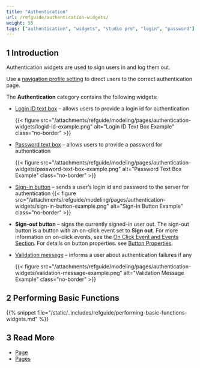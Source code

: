 ```yaml
---
title: "Authentication"
url: /refguide/authentication-widgets/
weight: 55
tags: ["authentication", "widgets", "studio pro", "login", "password"]
---
```


## 1 Introduction

Authentication widgets are used to sign users in and log them out. 

Use a [navigation profile setting](/refguide/navigation/#authentication) to direct users to the correct authentication page.

The **Authentication** category contains the following widgets:

* [Login ID text box](/refguide/login-id-text-box/) – allows users to provide a login id for authentication

    {{< figure src="/attachments/refguide/modeling/pages/authentication-widgets/logid-id-example.png" alt="Login ID Text Box Example" class="no-border" >}}

* [Password text box](/refguide/password-text-box/) – allows users to provide a password for authentication

    {{< figure src="/attachments/refguide/modeling/pages/authentication-widgets/password-text-box-example.png" alt="Password Text Box Example" class="no-border" >}}

* [Sign-in button](/refguide/sign-in-button/) – sends a user’s login id and password to the server for authentication
    {{< figure src="/attachments/refguide/modeling/pages/authentication-widgets/sign-in-button-example.png" alt="Sign-In Button Example" class="no-border" >}}

* **Sign-out button** – signs the currently signed-in user out. The sign-out button is a button with an on-click event set to **Sign out**. For more information on on-click events, see the [On Click Event and Events Section](/refguide/on-click-event/). For details on button properties. see [Button Properties](/refguide/button-properties/).

* [Validation message](/refguide/validation-message/) – informs a user about authentication failures if any

    {{< figure src="/attachments/refguide/modeling/pages/authentication-widgets/validation-message-example.png" alt="Validation Message Example" class="no-border" >}}

## 2 Performing Basic Functions

{{% snippet file="/static/_includes/refguide/performing-basic-functions-widgets.md" %}}

## 3 Read More

* [Page](/refguide/page/)
* [Pages](/refguide/pages/)
